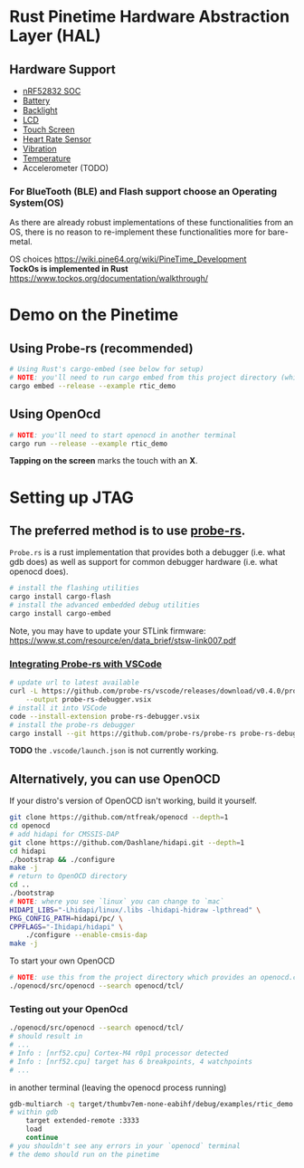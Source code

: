 Rust Pinetime Hardware Abstraction Layer (HAL)
================================================================================

Hardware Support
--------------------------------------------------------------------------------
* [nRF52832 SOC](https://crates.io/crates/nrf52832-hal)
* [Battery](src/battery.rs)
* [Backlight](src/backlight.rs)
* [LCD](https://crates.io/crates/st7789)
* [Touch Screen](https://crates.io/crates/cst816s)
* [Heart Rate Sensor](https://crates.io/crates/hrs3300)
* [Vibration](src/vibrator.rs)
* [Temperature](src/temperature.rs)
* Accelerometer (TODO)

### For BlueTooth (BLE) and Flash support choose an Operating System(OS)
As there are already robust implementations of these functionalities from an OS,
there is no reason to re-implement these functionalities more for bare-metal.

OS choices https://wiki.pine64.org/wiki/PineTime_Development  
**TockOs is implemented in Rust** https://www.tockos.org/documentation/walkthrough/



Demo on the Pinetime
================================================================================
Using Probe-rs (recommended)
--------------------------------------------------------------------------------
```sh
# Using Rust's cargo-embed (see below for setup)
# NOTE: you'll need to run cargo embed from this project directory (which provides an Embed.toml)
cargo embed --release --example rtic_demo
```
Using OpenOcd
--------------------------------------------------------------------------------
```sh
# NOTE: you'll need to start openocd in another terminal
cargo run --release --example rtic_demo
```
**Tapping on the screen** marks the touch with an **X**.


Setting up JTAG
================================================================================
The **preferred method** is to use [probe-rs](https://probe.rs/docs/getting-started/probe-setup/).
--------------------------------------------------------------------------------
`Probe.rs` is a rust implementation that provides both a
debugger (i.e. what gdb does) as well as support for common
debugger hardware (i.e. what openocd does).
```sh
# install the flashing utilities
cargo install cargo-flash
# install the advanced embedded debug utilities
cargo install cargo-embed
```
Note, you may have to update your STLink firmware:
https://www.st.com/resource/en/data_brief/stsw-link007.pdf

### [Integrating Probe-rs with VSCode](https://probe.rs/docs/tools/vscode/)
```sh
# update url to latest available
curl -L https://github.com/probe-rs/vscode/releases/download/v0.4.0/probe-rs-debugger-0.4.0.vsix \
    --output probe-rs-debugger.vsix
# install it into VSCode
code --install-extension probe-rs-debugger.vsix
# install the probe-rs debugger
cargo install --git https://github.com/probe-rs/probe-rs probe-rs-debugger
```
**TODO** the `.vscode/launch.json` is not currently working.


**Alternatively**, you can use OpenOCD
--------------------------------------------------------------------------------
If your distro's version of OpenOCD isn't working, build it yourself.
```sh
git clone https://github.com/ntfreak/openocd --depth=1
cd openocd
# add hidapi for CMSSIS-DAP
git clone https://github.com/Dashlane/hidapi.git --depth=1
cd hidapi
./bootstrap && ./configure
make -j
# return to OpenOCD directory
cd ..
./bootstrap
# NOTE: where you see `linux` you can change to `mac`
HIDAPI_LIBS="-Lhidapi/linux/.libs -lhidapi-hidraw -lpthread" \
PKG_CONFIG_PATH=hidapi/pc/ \
CPPFLAGS="-Ihidapi/hidapi" \
    ./configure --enable-cmsis-dap
make -j
```
To start your own OpenOCD
```sh
# NOTE: use this from the project directory which provides an openocd.cfg
./openocd/src/openocd --search openocd/tcl/
```

### Testing out your OpenOcd
```sh
./openocd/src/openocd --search openocd/tcl/
# should result in
# ...
# Info : [nrf52.cpu] Cortex-M4 r0p1 processor detected
# Info : [nrf52.cpu] target has 6 breakpoints, 4 watchpoints
# ...
```
in another terminal (leaving the openocd process running)
```sh
gdb-multiarch -q target/thumbv7em-none-eabihf/debug/examples/rtic_demo
# within gdb
    target extended-remote :3333
    load
    continue
# you shouldn't see any errors in your `openocd` terminal
# the demo should run on the pinetime
```